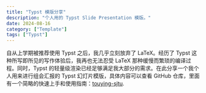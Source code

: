 ```yaml
---
title: "Typst 模版分享"
description: "个人用的 Typst Slide Presentation 模版。"
date: 2024-08-16
category: ["Template"]
tags: ["Typst"]
---
```



自从上学期被推荐使用 Typst 之后，我几乎立刻放弃了 LaTeX。经历了 Typst 这种所写即所见的写作体验后，我再也无法忍受 LaTeX 那种缓慢而繁琐的编译过程。同时，Typst 的轻量级渲染已经足够满足我大部分的需求。在此分享一个我个人用来进行组会汇报的 Typst 幻灯片模版，具体内容可以查看 GitHub 仓库，里面有一个简略的快速上手和使用指南：[touying-sjtu](https://github.com/Languisher/touying-sjtu).
